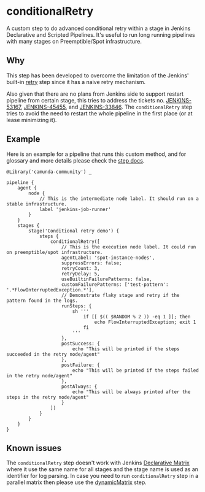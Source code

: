 # conditionalRetry

A custom step to do advanced conditional retry within a stage in Jenkins Declarative and Scripted Pipelines.
It's useful to run long running pipelines with many stages on Preemptible/Spot infrastructure.

## Why

This step has been developed to overcome the limitation of the Jenkins' built-in
[retry](https://www.jenkins.io/doc/pipeline/steps/workflow-basic-steps/#retry-retry-the-body-up-to-n-times) step 
since it has a naive retry mechanism.

Also given that there are no plans from Jenkins side to support restart pipeline from certain stage, 
this tries to address the tickets no.
[JENKINS-53167](https://issues.jenkins.io/browse/JENKINS-53167),
[JENKINS-45455](https://issues.jenkins.io/browse/JENKINS-45455),
and [JENKINS-33846](https://issues.jenkins.io/browse/JENKINS-33846).
The `conditionalRetry` step tries to avoid the need to restart the whole pipeline in the first place
(or at lease minimizing it).

## Example

Here is an example for a pipeline that runs this custom method,
and for glossary and more details please check the [step docs](../vars/conditionalRetry.groovy).  

```
@Library('camunda-community') _

pipeline {
    agent {
        node {
            // This is the intermediate node label. It should run on a stable infrastructure. 
            label 'jenkins-job-runner'
        }
    }
    stages {
        stage('Conditional retry demo') {
            steps {
                conditionalRetry([
                    // This is the execution node label. It could run on preemptible/spot infrastructure. 
                    agentLabel: 'spot-instance-nodes',
                    suppressErrors: false;
                    retryCount: 3,
                    retryDelay: 5,
                    useBuiltinFailurePatterns: false,
                    customFailurePatterns: ['test-pattern': '.*FlowInterruptedException.*'],
                    // Demonstrate flaky stage and retry if the pattern found in the logs.
                    runSteps: {
                        sh '''
                            if [[ $(( $RANDOM % 2 )) -eq 1 ]]; then
                                echo FlowInterruptedException; exit 1
                            fi
                        '''
                    },
                    postSuccess: {
                        echo "This will be printed if the steps succeeded in the retry node/agent"
                    },
                    postFailure: {
                        echo "This will be printed if the steps failed in the retry node/agent"
                    },
                    postAlways: {
                        echo "This will be always printed after the steps in the retry node/agent"
                    }
                ])
            }
        }
    }
}
```

## Known issues

The `conditionalRetry` step doesn't work with Jenkins
[Declarative Matrix](https://www.jenkins.io/doc/book/pipeline/syntax/#declarative-matrix) where it use the same name
for all stages and the stage name is used as an identifier for log parsing. In case you need to run `conditionalRetry`
step in a parallel matrix then please use the [dynamicMatrix](../docs/dynamicMatrix.md) step.
